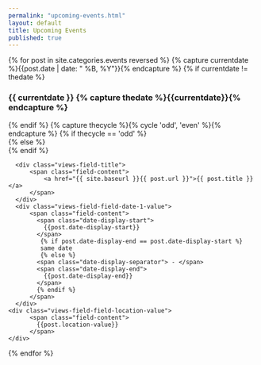 ```yaml
---
permalink: "upcoming-events.html"
layout: default
title: Upcoming Events
published: true
--- 
```


<div class="view view-upcoming-events view-id-upcoming_events view-display-id-page_1 advanced-filtered-search view-dom-id-1">
{% for post in site.categories.events reversed %}
    {% capture currentdate %}{{post.date | date: " %B, %Y"}}{% endcapture %}
    {% if currentdate != thedate %}
    <h3><span class="date-display-single">  {{ currentdate }}
    {% capture thedate %}{{currentdate}}{% endcapture %} </span></h3>
    {% endif %}
     {% capture thecycle %}{% cycle 'odd', 'even' %}{% endcapture %}
        {% if thecycle == 'odd' %}
          <div class="views-row-2 views-row-even views-row-last">
        {% else %}
          <div class="views-row-1 views-row-odd views-row-first views-row-first">
        {% endif %}
 
      <div class="views-field-title">
          <span class="field-content">
              <a href="{{ site.baseurl }}{{ post.url }}">{{ post.title }}</a>
          </span>
      </div>
      <div class="views-field-field-date-1-value">
          <span class="field-content">
            <span class="date-display-start">
              {{post.date-display-start}} 
            </span>
             {% if post.date-display-end == post.date-display-start %}
             same date
             {% else %}
            <span class="date-display-separator"> - </span>
            <span class="date-display-end">
              {{post.date-display-end}}
            </span>
            {% endif %}
          </span>
      </div>
    <div class="views-field-field-location-value">
          <span class="field-content">
            {{post.location-value}}
          </span>
    </div>
  </div>
{% endfor %}
</div>
